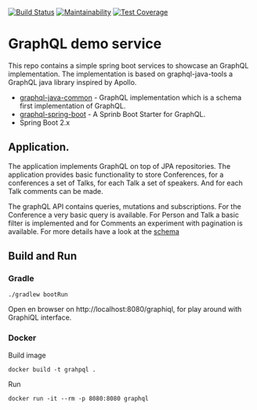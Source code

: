 [![Build Status](https://travis-ci.com/npalm/graphql-java-demo.svg?branch=master)](https://travis-ci.com/npalm/graphql-java-demo)
[![Maintainability](https://api.codeclimate.com/v1/badges/f569acb75ecae1cff403/maintainability)](https://codeclimate.com/github/npalm/graphql-java-demo/maintainability)
[![Test Coverage](https://api.codeclimate.com/v1/badges/f569acb75ecae1cff403/test_coverage)](https://codeclimate.com/github/npalm/graphql-java-demo/test_coverage)

# GraphQL demo service

This repo contains a simple spring boot services to showcase an GraphQL implementation. The implementation is based on graphql-java-tools a GraphQL java library inspired by Apollo.

- [graphql-java-common](https://github.com/graphql-java/graphql-java-tools) - GraphQL implementation which is a schema first implementation of GraphQL.
- [graphql-spring-boot](https://github.com/graphql-java/graphql-spring-boot) - A Sprinb Boot Starter for GraphQL.
- Spring Boot 2.x

## Application.
The application implements GraphQL on top of JPA repositories. The application provides basic functionality to store Conferences, for a conferences a set of Talks, for each Talk a set of speakers. And for each Talk comments can be made. 

The graphQL API contains queries, mutations and subscriptions. For the Conference a very basic query is available. For Person and Talk a basic filter is implemented and for Comments an experiment with pagination is available. For more details have a look at the [schema](src/main/resources/demo.graphqls)


## Build and Run

### Gradle
```
./gradlew bootRun
```
Open en browser on http://localhost:8080/graphiql, for play around with GraphiQL interface.

### Docker
Build image
```
docker build -t grahpql .
```
Run
```
docker run -it --rm -p 8080:8080 graphql 
```
